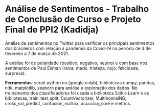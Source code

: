 # Análise de Sentimentos - Trabalho de Conclusão de Curso e Projeto Final de PPI2 (Kadidja)

Análise de sentimentos no Twitter para verificar os principais sentimentos dos brasileiros com relação à pandemia da Covid-19 no período de 4 de fevereiro a 7 de março de 2021. 

A análise foi de polaridade (positivo, negativo, neutro) e com base nos sentimentos de Paul Ekman (raiva, medo, tristeza, nojo, felicidade, surpresa). 

**Ferramentas**: script python no (google colab), bibliotecas numpy, pandas, nltk, matplotlib, seaborn para análise e exploração dos dados. No treinamento dos classificadores foi usada a biblioteca Scikit-Learn e as bibliotecas, train_test_split, CountVectorizer, MultinomialNB, cross_val_predict, confusion_matrox, accuracy_sore e metrics.
